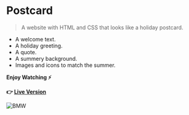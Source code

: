 # Postcard

>A website with HTML and CSS that looks like a holiday postcard.

* A welcome text.
* A holiday greeting.
* A quote.
* A summery background.
* Images and icons to match the summer.

**Enjoy Watching :zap:**

**:point_right: [Live Version](https://belal-aljumaa.github.io/Postcard/)**


![BMW](images/postcard.gif)
